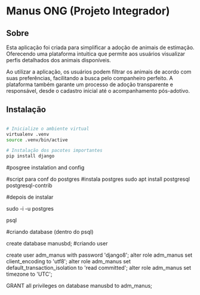 # Manus ONG (Projeto Integrador)

## Sobre

Esta aplicação foi criada para simplificar a adoção de animais de estimação. Oferecendo uma plataforma intuitica que permite aos usuários visualizar perfis detalhados dos animais disponíveis.

Ao utilizar a aplicação, os usuários podem filtrar os animais de acordo com suas preferências, facilitando a busca pelo companheiro perfeito. A plataforma também garante um processo de adoção transparente e responsável, desde o cadastro inicial até o acompanhamento pós-adotivo.

## Instalação

```bash

# Inicialize o ambiente virtual
virtualenv .venv
source .venv/bin/active

# Instalação dos pacotes importantes
pip install django
```
#posgree instalation and config

#script para conf do postgres
 #instala postgres
sudo apt install postgresql postgresql-contrib

#depois de instalar

sudo -i -u postgres

psql

#criando database (dentro do psql)

create database manusbd;
#criando user

create user adm_manus with password 'django8';
alter role adm_manus set client_encoding to 'utf8'; 
alter role adm_manus set default_transaction_isolation to 'read committed'; 
alter role adm_manus set timezone to 'UTC';

GRANT all privileges on database manusbd to adm_manus;


